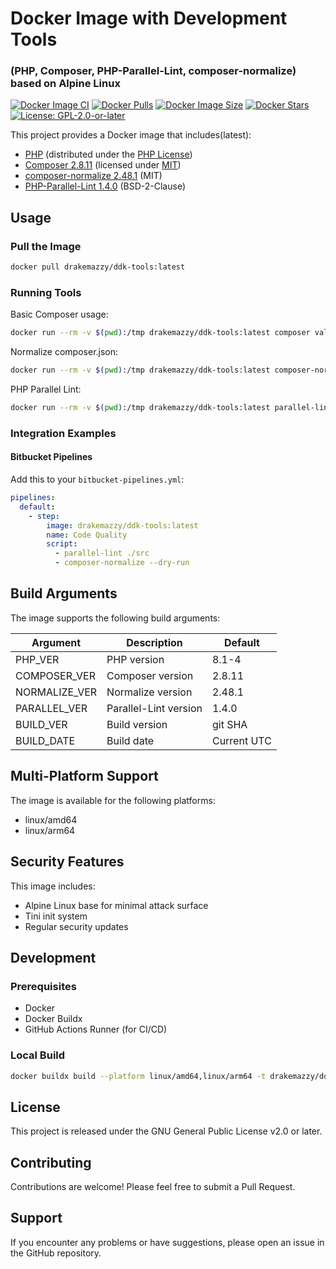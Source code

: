 # Docker Image with Development Tools

### (PHP, Composer, PHP-Parallel-Lint, composer-normalize) based on Alpine Linux

[![Docker Image CI](https://github.com/yb-infinity/ddk-tools/actions/workflows/docker.yml/badge.svg)](https://github.com/yb-infinity/ddk-tools/actions/workflows/docker.yml)
[![Docker Pulls](https://img.shields.io/docker/pulls/drakemazzy/ddk-tools.svg)](https://hub.docker.com/r/drakemazzy/ddk-tools)
[![Docker Image Size](https://img.shields.io/docker/image-size/drakemazzy/ddk-tools)](https://hub.docker.com/r/drakemazzy/ddk-tools)
[![Docker Stars](https://img.shields.io/docker/stars/drakemazzy/ddk-tools.svg)](https://hub.docker.com/r/drakemazzy/ddk-tools)
[![License: GPL-2.0-or-later](https://img.shields.io/badge/License-GPL%20v2+-blue.svg)](https://www.gnu.org/licenses/old-licenses/gpl-2.0-standalone.html)

This project provides a Docker image that includes(latest):
- [PHP](https://www.php.net/) (distributed under the [PHP License](https://www.php.net/license/))
- [Composer 2.8.11](https://getcomposer.org/) (licensed under [MIT](https://github.com/composer/composer/blob/main/LICENSE))
- [composer-normalize 2.48.1](https://github.com/ergebnis/composer-normalize) (MIT)
- [PHP-Parallel-Lint 1.4.0](https://github.com/php-parallel-lint/PHP-Parallel-Lint) (BSD-2-Clause)

## Usage

### Pull the Image

```bash
docker pull drakemazzy/ddk-tools:latest
```

### Running Tools

Basic Composer usage:
```bash
docker run --rm -v $(pwd):/tmp drakemazzy/ddk-tools:latest composer validate
```

Normalize composer.json:
```bash
docker run --rm -v $(pwd):/tmp drakemazzy/ddk-tools:latest composer-normalize
```

PHP Parallel Lint:
```bash
docker run --rm -v $(pwd):/tmp drakemazzy/ddk-tools:latest parallel-lint ./src
```

### Integration Examples

#### Bitbucket Pipelines

Add this to your `bitbucket-pipelines.yml`:

```yaml
pipelines:
  default:
    - step:
        image: drakemazzy/ddk-tools:latest
        name: Code Quality
        script:
          - parallel-lint ./src
          - composer-normalize --dry-run
```

## Build Arguments

The image supports the following build arguments:

| Argument      | Description           | Default     |
| ------------- | --------------------- | ----------- |
| PHP_VER       | PHP version           | 8.1-4       |
| COMPOSER_VER  | Composer version      | 2.8.11      |
| NORMALIZE_VER | Normalize version     | 2.48.1      |
| PARALLEL_VER  | Parallel-Lint version | 1.4.0       |
| BUILD_VER     | Build version         | git SHA     |
| BUILD_DATE    | Build date            | Current UTC |

## Multi-Platform Support

The image is available for the following platforms:
- linux/amd64
- linux/arm64

## Security Features

This image includes:
- Alpine Linux base for minimal attack surface
- Tini init system
- Regular security updates

## Development

### Prerequisites

- Docker
- Docker Buildx
- GitHub Actions Runner (for CI/CD)

### Local Build

```bash
docker buildx build --platform linux/amd64,linux/arm64 -t drakemazzy/ddk-tools:latest .
```

## License

This project is released under the GNU General Public License v2.0 or later.

## Contributing

Contributions are welcome! Please feel free to submit a Pull Request.

## Support

If you encounter any problems or have suggestions, please open an issue in the GitHub repository.
